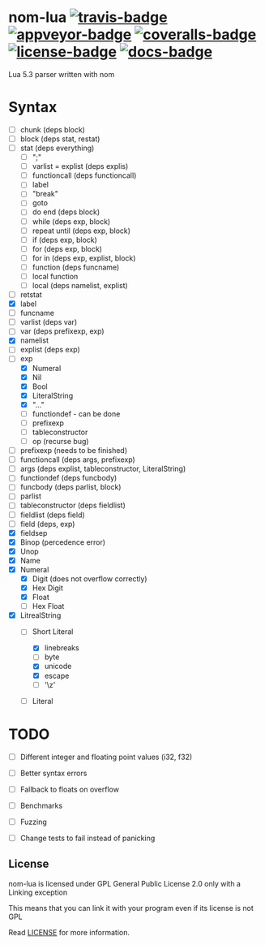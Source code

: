 # nom-lua [![travis-badge][]][travis] [![appveyor-badge][]][appveyor] [![coveralls-badge][]][coveralls] [![license-badge][]][license] [![docs-badge][]][docs]

Lua 5.3 parser written with nom

# Syntax
- [ ] chunk (deps block)
- [ ] block (deps stat, restat)
- [ ] stat (deps everything)
  - [ ] ";"
  - [ ] varlist = explist (deps explis)
  - [ ] functioncall (deps functioncall)
  - [ ] label
  - [ ] "break"
  - [ ] goto
  - [ ] do end (deps block)
  - [ ] while (deps exp, block)
  - [ ] repeat until (deps exp, block)
  - [ ] if (deps exp, block)
  - [ ] for (deps exp, block)
  - [ ] for in (deps exp, explist, block)
  - [ ] function (deps funcname)
  - [ ] local function
  - [ ] local (deps namelist, explist)
- [ ] retstat
- [x] label
- [ ] funcname
- [ ] varlist (deps var)
- [ ] var (deps prefixexp, exp)
- [x] namelist
- [ ] explist (deps exp)
- [ ] exp
  - [x] Numeral
  - [x] Nil
  - [x] Bool
  - [x] LiteralString
  - [x] "..."
  - [ ] functiondef - can be done
  - [ ] prefixexp
  - [ ] tableconstructor
  - [ ] op (recurse bug)
- [ ] prefixexp (needs to be finished)
- [ ] functioncall (deps args, prefixexp)
- [ ] args (deps explist, tableconstructor, LiteralString)
- [ ] functiondef (deps funcbody)
- [ ] funcbody (deps parlist, block)
- [ ] parlist
- [ ] tableconstructor (deps fieldlist)
- [ ] fieldlist (deps field)
- [ ] field (deps, exp)
- [x] fieldsep
- [x] Binop (percedence error)
- [x] Unop
- [x] Name
- [x] Numeral
  - [X] Digit (does not overflow correctly)
  - [X] Hex Digit
  - [X] Float
  - [ ] Hex Float
- [x] LitrealString
  - [ ] Short Literal
    - [x] linebreaks
    - [ ] byte
    - [x] unicode
    - [x] escape
    - [ ] '\z'
  - [ ] Literal


# TODO
- [ ] Different integer and floating point values (i32, f32)
- [ ] Better syntax errors
- [ ] Fallback to floats on overflow
- [ ] Benchmarks
- [ ] Fuzzing
- [ ] Change tests to fail instead of panicking


## License

nom-lua is licensed under GPL General Public License 2.0 only with a Linking exception

This means that you can link it with your program even if its license is not GPL

Read [LICENSE][license] for more information.

[travis-badge]: https://img.shields.io/travis/afonso360/nom-lua/master.svg?style=flat-square
[appveyor-badge]: https://img.shields.io/appveyor/ci/afonso360/nom-lua/master.svg?style=flat-square
[coveralls-badge]: https://img.shields.io/coveralls/afonso360/nom-lua/master.svg?style=flat-square
[license-badge]: https://img.shields.io/badge/license-GPLv2%20With%20Linking%20exception-blue.svg?style=flat-square
[docs-badge]: https://img.shields.io/badge/docs-0.0.1-blue.svg?style=flat-square
[travis]: https://travis-ci.org/afonso360/nom-lua
[appveyor]: https://ci.appveyor.com/project/afonso360/nom-lua
[coveralls]: https://coveralls.io/github/afonso360/nom-lua
[docs]: https://docs.rs/nom-lua/0.0.1/nom-lua/
[license]: LICENSE
